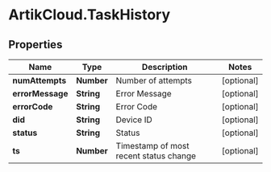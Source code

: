 # ArtikCloud.TaskHistory

## Properties
Name | Type | Description | Notes
------------ | ------------- | ------------- | -------------
**numAttempts** | **Number** | Number of attempts | [optional] 
**errorMessage** | **String** | Error Message | [optional] 
**errorCode** | **String** | Error Code | [optional] 
**did** | **String** | Device ID | [optional] 
**status** | **String** | Status | [optional] 
**ts** | **Number** | Timestamp of most recent status change | [optional] 


